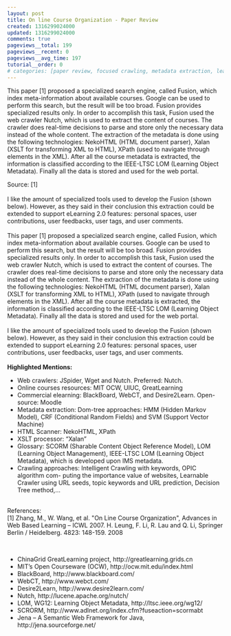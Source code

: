 ```yaml
---
layout: post
title: On line Course Organization - Paper Review
created: 1316299024000
updated: 1316299024000
comments: true
pageviews__total: 199
pageviews__recent: 0
pageviews__avg_time: 197
tutorial__order: 0
# categories: [paper review, focused crawling, metadata extraction, learning object management, ontology, e-learning]
---
```

<p>This paper [1] proposed a specialized search engine, called Fusion, which index meta-information about available courses. Google can be used to perform this search, but the result will be too broad. Fusion provides specialized results only. In order to accomplish this task, Fusion used the web crawler Nutch, which is used to extract the content of courses. The crawler does real-time decisions to parse and store only the necessary data instead of the whole content. The extraction of the metadata is done using the following technologies: NekoHTML (HTML document parser), Xalan (XSLT for transforming XML to HTML), XPath (used to navigate through elements in the XML). After all the course metadata is extracted, the information is classified according to the IEEE-LTSC LOM (Learning Object Metadata). Finally all the data is stored and used for the web portal.</p>
<!--More-->
<div>
<!-- <img alt="architecture online course crawler" src="http://www.adrianmejiarosario.com/sites/default/files/pictures/architecture-online-course-crawler.png" style="width: 500px; height: 236px; "> -->
</div>
<div style="text-align: left; ">Source: [1]</div>
<div style="text-align: right; ">&nbsp;</div>
<div>I like the amount of specialized tools used to develop the Fusion (shown below). However, as they said in their conclusion this extraction could be extended to support eLearning 2.0 features: personal spaces, user contributions, user feedbacks, user tags, and user comments.</div>
<div>&nbsp;</div>
<div>
	<div>This paper [1] proposed a specialized search engine, called Fusion, which index meta-information about available courses. Google can be used to perform this search, but the result will be too broad. Fusion provides specialized results only. In order to accomplish this task, Fusion used the web crawler Nutch, which is used to extract the content of courses. The crawler does real-time decisions to parse and store only the necessary data instead of the whole content. The extraction of the metadata is done using the following technologies: NekoHTML (HTML document parser), Xalan (XSLT for transforming XML to HTML), XPath (used to navigate through elements in the XML). After all the course metadata is extracted, the information is classified according to the IEEE-LTSC LOM (Learning Object Metadata). Finally all the data is stored and used for the web portal.</div>
	<div>&nbsp;</div>
	<div>I like the amount of specialized tools used to develop the Fusion (shown below). However, as they said in their conclusion this extraction could be extended to support eLearning 2.0 features: personal spaces, user contributions, user feedbacks, user tags, and user comments.</div>
	<div>&nbsp;</div>
	<div><strong>Highlighted Mentions:</strong></div>
	<ul>
		<li>Web crawlers: JSpider, Wget and Nutch. Preferred: Nutch.</li>
		<li>Online courses resources: MIT OCW, UIUC, GreatLearning</li>
		<li>Commercial elearning: BlackBoard, WebCT, and Desire2Learn. Open-source: Moodle</li>
		<li>Metadata extraction: Dom-tree approaches: HMM (Hidden Markov Model), CRF (Conditional Random Fields) and SVM (Support Vector Machine)</li>
		<li>HTML Scanner: NekoHTML, XPath</li>
		<li>XSLT processor: “Xalan”</li>
		<li>Glossary: SCORM (Sharable Content Object Reference Model), LOM (Learning Object Management), IEEE-LTSC LOM (Learning Object Metadata), which is developed upon IMS metadata.</li>
		<li>Crawling approaches:&nbsp;Intelligent Crawling with keywords,&nbsp;OPIC algorithm com- puting the importance value of websites,&nbsp;Learnable Crawler using URL seeds, topic keywords and URL prediction,&nbsp;Decision Tree method,...</li>
	</ul>
	<div>&nbsp;</div>
	<div>References:</div>
	<div>[1] Zhang, M., W. Wang, et al. "On Line Course Organization", Advances in Web Based Learning – ICWL 2007. H. Leung, F. Li, R. Lau and Q. Li, Springer Berlin / Heidelberg. 4823: 148-159. 2008</div>
</div>
<p>&nbsp;</p>
<ul style="border-style: initial; border-color: initial; ">
	<li style="border-style: initial; border-color: initial; ">ChinaGrid GreatLearning project, http://greatlearning.grids.cn</li>
	<li style="border-style: initial; border-color: initial; ">MIT’s Open Courseware (OCW), http://ocw.mit.edu/index.html</li>
	<li style="border-style: initial; border-color: initial; ">BlackBoard, http://www.blackboard.com/</li>
	<li style="border-style: initial; border-color: initial; ">WebCT, http://www.webct.com/</li>
	<li style="border-style: initial; border-color: initial; ">Desire2Learn, http://www.desire2learn.com/</li>
	<li style="border-style: initial; border-color: initial; ">Nutch, http://lucene.apache.org/nutch/</li>
	<li style="border-style: initial; border-color: initial; ">LOM, WG12: Learning Object Metadata, http://ltsc.ieee.org/wg12/</li>
	<li style="border-style: initial; border-color: initial; ">SCRORM, http://www.adlnet.org/index.cfm?fuseaction=scormabt</li>
	<li style="border-style: initial; border-color: initial; ">Jena – A Semantic Web Framework for Java, http://jena.sourceforge.net/</li>
</ul>
<p>&nbsp;</p>
